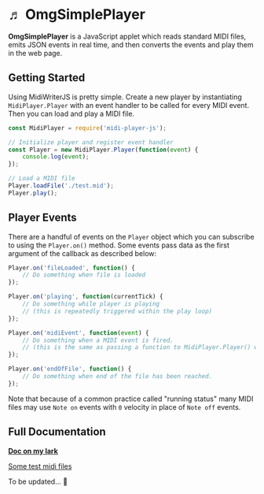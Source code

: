 # &#9836; OmgSimplePlayer

**OmgSimplePlayer** is a JavaScript applet which reads standard MIDI files, emits JSON events in real time, and then converts the events and play them in the web page.

## Getting Started

Using MidiWriterJS is pretty simple.  Create a new player by instantiating `MidiPlayer.Player` with an event handler to be called for every MIDI event.  Then you can load and play a MIDI file.

```js
const MidiPlayer = require('midi-player-js');

// Initialize player and register event handler
const Player = new MidiPlayer.Player(function(event) {
	console.log(event);
});

// Load a MIDI file
Player.loadFile('./test.mid');
Player.play();
```

## Player Events

There are a handful of events on the `Player` object which you can subscribe to using the `Player.on()` method.  Some events pass data as the first argument of the callback as described below:

```js 
Player.on('fileLoaded', function() {
    // Do something when file is loaded
});

Player.on('playing', function(currentTick) {
    // Do something while player is playing
    // (this is repeatedly triggered within the play loop)
});

Player.on('midiEvent', function(event) {
    // Do something when a MIDI event is fired.
    // (this is the same as passing a function to MidiPlayer.Player() when instantiating.
});

Player.on('endOfFile', function() {
    // Do something when end of the file has been reached.
});
```

Note that because of a common practice called "running status" many MIDI files may use `Note on` events with `0` velocity in place of `Note off` events.

## Full Documentation

[**Doc on my lark**](https://cao8drqmwu.feishu.cn/docx/AMq0djEQSoxPWNxjWM4cL6uBnOf "文档链接")

[Some test midi files](https://www.midishow.com/en/midi/5506.html "免费midi")

To be updated... 👀
